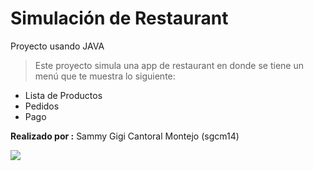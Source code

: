 # Simulación de Restaurant
Proyecto usando JAVA
> Este proyecto simula una app de restaurant en donde se tiene un menú que te muestra lo siguiente:
- Lista de Productos
- Pedidos
- Pago

**Realizado por :** Sammy Gigi Cantoral Montejo (sgcm14)

![](https://edteam-media.s3.amazonaws.com/users/avatar/16f3b00c-18cf-43f5-af5f-f9692fa3e5f1.jpg)